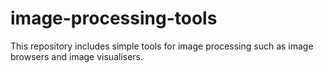 # image-processing-tools
This repository includes simple tools for image processing such as image browsers and image visualisers.
